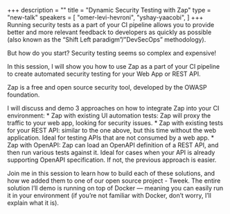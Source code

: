 +++
description = ""
title = "Dynamic Security Testing with Zap"
type = "new-talk"
speakers = [
        "omer-levi-hevroni",
        "yshay-yaacobi",
]
+++
Running security tests as a part of your CI pipeline allows you to provide better and more relevant feedback to developers as quickly as possible (also known as the “Shift Left paradigm”/”DevSecOps” methodology).

But how do you start? Security testing seems so complex and expensive!

In this session, I will show you how to use Zap as a part of your CI pipeline to create automated security testing for your Web App or REST API.

Zap is a free and open source security tool, developed by the OWASP foundation.

I will discuss and demo 3 approaches on how to integrate Zap into your CI environment: * Zap with existing UI automation tests: Zap will proxy the traffic to your web app, looking for security issues. * Zap with existing tests for your REST API: similar to the one above, but this time without the web application. Ideal for testing APIs that are not consumed by a web app. * Zap with OpenAPI: Zap can load an OpenAPI definition of a REST API, and then run various tests against it. Ideal for cases when your API is already supporting OpenAPI specification. If not, the previous approach is easier.

Join me in this session to learn how to build each of these solutions, and how we added them to one of our open source project - Tweek. The entire solution I’ll demo is running on top of Docker ― meaning you can easily run it in your environment (if you’re not familiar with Docker, don’t worry, I’ll explain what it is).